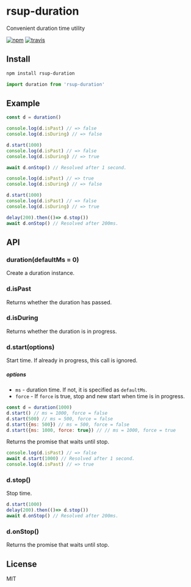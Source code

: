 # rsup-duration
Convenient duration time utility

[![npm](https://flat.badgen.net/npm/v/rsup-duration)](https://www.npmjs.com/package/rsup-duration)
[![travis](https://flat.badgen.net/travis/skt-t1-byungi/rsup-duration)](https://travis-ci.org/skt-t1-byungi/rsup-duration)

## Install
```sh
npm install rsup-duration
```
```js
import duration from 'rsup-duration'
```

## Example
```js
const d = duration()

console.log(d.isPast) // => false
console.log(d.isDuring) // => false

d.start(1000)
console.log(d.isPast) // => false
console.log(d.isDuring) // => true

await d.onStop() // Resolved after 1 second.

console.log(d.isPast) // => true
console.log(d.isDuring) // => false

d.start(1000)
console.log(d.isPast) // => false
console.log(d.isDuring) // => true

delay(200).then(()=> d.stop())
await d.onStop() // Resolved after 200ms.
```

## API
### duration(defaultMs = 0)
Create a duration instance.

### d.isPast
Returns whether the duration has passed.

### d.isDuring
Returns whether the duration is in progress.

### d.start(options)
Start time. If already in progress, this call is ignored.

##### options

- `ms` - duration time. If not, it is specified as `defaultMs`.
- `force`  - If `force` is true, stop and new start when time is in progress.

```js
const d = duration(1000)
d.start() // ms = 1000, force = false
d.start(500) // ms = 500, force = false
d.start({ms: 500}) // ms = 500, force = false
d.start({ms: 1000, force: true}) // // ms = 1000, force = true
```

Returns the promise that waits until stop.
```js
console.log(d.isPast) // => false
await d.start(1000) // Resolved after 1 second.
console.log(d.isPast) // => true
```

### d.stop()
Stop time.

```js
d.start(1000)
delay(200).then(()=> d.stop())
await d.onStop() // Resolved after 200ms.
```

### d.onStop()
Returns the promise that waits until stop.

## License
MIT
